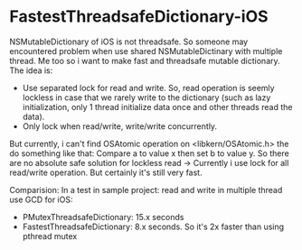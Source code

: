 # FastestThreadsafeDictionary-iOS

NSMutableDictionary of iOS is not threadsafe. So someone may encountered problem when use shared NSMutableDictinary with multiple thread.
Me too so i want to make fast and threadsafe mutable dictionary. The idea is:
  + Use separated lock for read and write. So, read operation is seemly lockless in case that we rarely write to the dictionary (such as lazy initialization, only 1 thread initialize data once and other threads read the data).
  + Only lock when read/write, write/write concurrently.

 But currently, i can't find OSAtomic operation on <libkern/OSAtomic.h> the do something like that: Compare a to value x then set b to value y. So there are no absolute safe solution for lockless read -> Currently i use lock for all read/write operation. But certainly it's still very fast.

Comparision:
In a test in sample project: read and write in multiple thread use GCD for iOS:
+ PMutexThreadsafeDictionary: 15.x seconds
+ FastestThreadsafeDictionary: 8.x seconds. So it's 2x faster than using pthread mutex